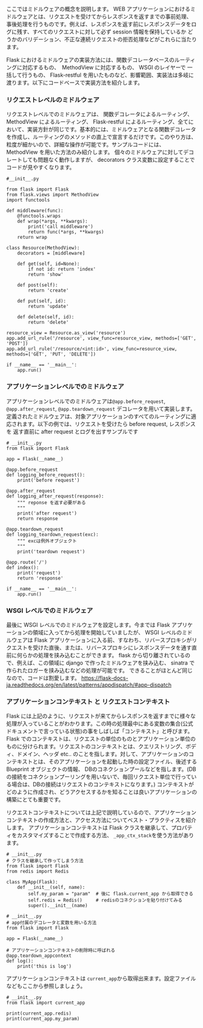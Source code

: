 ここではミドルウェアの概念を説明します。 WEB アプリケーションにおけるミドルウェアとは、リクエストを受けてからレスポンスを返すまでの事前処理、
事後処理を行うものです。例えば、レスポンスを返す前にレスポンスデータをログに残す、すべてのリクエストに対して必ず session 情報を保持しているか
どうかのバリデーション、不正な連続リクエストの拒否処理などがこれらに当たります。

Flask におけるミドルウェアの実装方法には、関数デコレータベースのルーティングに対応するもの、　MethodView に対応するもの、 WSGI のレイヤーで
一括して行うもの、 Flask-restful を用いたものなど、影響範囲、実装法は多岐に渡ります。以下にコードベースで実装方法を紹介します。

### リクエストレベルのミドルウェア
リクエストレベルでのミドルウェアは、 関数デコレータによるルーティング、 MethodView によるルーティング、 Flask-restful によるルーティング、全てにおいて、実装方針が同じです。基本的には、ミドルウェアとなる関数デコレータを作成し、ルーティングのメソッドの直上で宣言するだけです。このやり方は、粒度が細かいので、詳細な操作が可能です。サンプルコードには、 MethodView を用いた方法のみ紹介します。 個々のミドルウェアに対してデコレートしても問題なく動作しますが、 decorators クラス変数に設定することでコードが見やすくなります。

```
#__init__.py

from flask import Flask
from flask.views import MethodView
import functools

def middleware(func):
    @functools.wraps
    def wrap(*args, **kwargs):
        print('call middleware')
        return func(*args, **kwargs)
    return wrap

class Resource(MethodView):
    decorators = [middleware]

    def get(self, id=None):
        if not id: return 'index'
        return 'show'

    def post(self):
        return 'create'

    def put(self, id):
        return 'update'

    def delete(self, id):
        return 'delete'

resource_view = Resource.as_view('resource')
app.add_url_rule('/resource', view_func=resource_view, methods=['GET', 'POST'])
app.add_url_rule('/resource/<int:id>', view_func=resource_view, methods=['GET', 'PUT', 'DELETE'])

if __name__ == '__main__':
    app.run()

```
### アプリケーションレベルでのミドルウェア
アプリケーションレベルでのミドルウェアは```@app.before_request```, ```@app.after_request```, ```@app.teardown_request``` デコレータを用いて実装します。
定義されたミドルウェアは、対象アプリケーションのすべてのルーティングに適応されます。以下の例では、リクエストを受けたら before request, レスポンスを
返す直前に after request とログを出すサンプルです

```
# __init__.py
from flask import Flask

app = Flask(__name__)

@app.before_request
def logging_before_request():
    print('before request')

@app.after_request
def logging_after_request(response):
    """ reponse を返す必要がある
    """
    print('after request')
    return response

@app.teardown_request
def logging_teardown_request(exc):
    """ excは例外オブジェクト
    """
    print('teardown request')

@app.route('/')
def index():
    print('request')
    return 'response'

if __name__ == '__main__':
    app.run()
```

### WSGI レベルでのミドルウェア
最後に WSGI レベルでのミドルウェアを設定します。今までは Flask アプリケーションの領域に入ってから処理を開始していましたが、 WSGI レベルのミドルウェアは Flask アプリケーションに入る前、すなわち、リバースプロキシがリクエストを受けた直後、または、リバースプロキシにレスポンスデータを通す直前に何らかの処理を挟み込むことができます。 flask から切り離されているので、例えば、この領域に django で作ったミドルウェアを挟み込む、 sinatra で作られたロガーを挟み込むなどの処理が可能です。 できることがほとんど同じなので、コードは割愛します。
https://flask-docs-ja.readthedocs.org/en/latest/patterns/appdispatch/#app-dispatch

### アプリケーションコンテキスト と リクエストコンテキスト

Flask には上記のように、リクエストが来てからレスポンスを返すまでに様々な処理が入っていることがわかります。この時の処理最中にある変数の集合(公式ドキュメントで言っている状態)の事をしばしば「コンテキスト」と呼びます。 Flask でのコンテキストは、リクエストの単位のものとアプリケーション単位のものに分けられます。リクエストのコンテキストとは、クエリストリング、ボディ、ドメイン、ヘッダ etc.. のことを指します。対して、アプリケーションのコンテキストとは、そのアプリケーションを起動した時の設定ファイル、後述する Blueprint オブジェクトの情報、 DBのコネクションプールなどを指します。(DBの接続をコネクションプーリングを用いないで、毎回リクエスト単位で行っている場合は、DBの接続はリクエストのコンテキストになります。) コンテキストがどのように作成され、どうアクセスするかを知ることは良いアプリケーションの構築にとても重要です。

リクエストコンテキストについては上記で説明しているので、アプリケーションコンテキストの作成方法と、アクセス方法についてベスト・プラクティスを紹介します。
アプリケーションコンテキストは Flask クラスを継承して、プロパティをカスタマイズすることで作成する方法、 ```_app_ctx_stack```を使う方法があります。

```
# __init__.py
# クラスを継承して作ってしまう方法
from flask import Flask
from redis import Redis

class MyApp(Flask):
    def __init__(self, name):
        self.my_param = "param"  # 後に flask.current_app から取得できる
        self.redis = Redis()     # redisのコネクションを貼り付けてみる
        super().__init__(name)

```

```
# __init__.py
# app付属のデコレータと変数を用いる方法
from flask import Flask

app = Flask(__name__)

# アプリケーションコンテキストの削除時に呼ばれる
@app.teardown_appcontext
def log():
    print('this is log')
```

アプリケーションコンテキストは ```current_app```から取得出来ます。設定ファイルなどもここから参照しましょう。

```
# __init__.py
from flask import current_app

print(current_app.redis)
print(current_app.my_param)
```